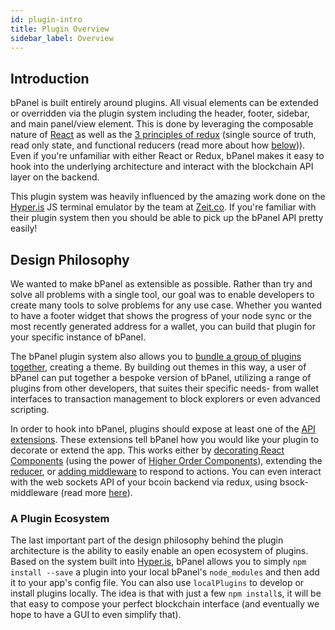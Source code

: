 ```yaml
---
id: plugin-intro
title: Plugin Overview
sidebar_label: Overview
---
```


## Introduction
bPanel is built entirely around plugins. All visual elements can be extended or overridden via the plugin system including the header, footer, sidebar, and main panel/view element. This is done by leveraging the composable nature of [React](https://reactjs.org) as well as the [3 principles of redux](https://redux.js.org/introduction/three-principles) (single source of truth, read only state, and functional reducers (read more about how [below](#design-philosophy))). Even if you're unfamiliar with either React or Redux, bPanel makes it easy to hook into the underlying architecture and interact with the blockchain API layer on the backend.

This plugin system was heavily influenced by the amazing work done on the [Hyper.is](https://hyper.is) JS terminal emulator by the team at [Zeit.co](https://zeit.co). If you're familiar with their plugin system then you should be able to pick up the bPanel API pretty easily!


## Design Philosophy
We wanted to make bPanel as extensible as possible. Rather than try and solve all problems with a single tool, our goal was to enable developers to create many tools to solve problems for any use case. Whether you wanted to have a footer widget that shows the progress of your node sync or the most recently generated address for a wallet, you can build that plugin for your specific instance of bPanel.

The bPanel plugin system also allows you to [bundle a group of plugins together](/bpanel-docs/docs/api-bundling-plugins.html), creating a theme. By building out themes in this way, a user of bPanel can put together a bespoke version of bPanel, utilizing a range of plugins from other developers, that suites their specific needs- from wallet interfaces to transaction management to block explorers or even advanced scripting.

In order to hook into bPanel, plugins should expose at least one of the [API extensions](/bpanel-docs/docs/plugin-started.html#the-plugin-api). These extensions tell bPanel how you would like your plugin to decorate or extend the app. This works either by [decorating React Components](/bpanel-docs/docs/api-decorate.html) (using the power of [Higher Order Components](https://medium.com/@franleplant/react-higher-order-components-in-depth-cf9032ee6c3e)), extending the [reducer](/bpanel-docs/docs/api-reducers.html), or [adding middleware](/bpanel-docs/docs/api-middleware.html) to respond to actions. You can even interact with the web sockets API of your bcoin backend via redux, using bsock-middleware (read more [here](/bpanel-docs/docs/api-sockets.html)).

### A Plugin Ecosystem
The last important part of the design philosophy behind the plugin architecture is the ability to easily enable an open ecosystem of plugins. Based on the system built into [Hyper.is](https://hyper.is), bPanel allows you to simply `npm install --save` a plugin into your local bPanel's `node_modules` and then add it to your app's config file. You can also use `localPlugins` to develop or install plugins locally. The idea is that with just a few `npm install`s, it will be that easy to compose your perfect blockchain interface (and eventually we hope to have a GUI to even simplify that).